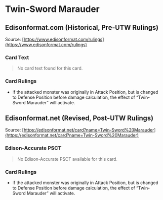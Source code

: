 # Twin-Sword Marauder

## Edisonformat.com (Historical, Pre-UTW Rulings)

Source: [https://www.edisonformat.com/rulings](https://www.edisonformat.com/rulings)

### Card Text

> No card text found for this card.

### Card Rulings

*   If the attacked monster was originally in Attack Position, but is changed to Defense Position before damage calculation, the effect of “Twin-Sword Marauder” will activate.

## Edisonformat.net (Revised, Post-UTW Rulings)

Source: [https://edisonformat.net/card?name=Twin-Sword%20Marauder](https://edisonformat.net/card?name=Twin-Sword%20Marauder)

### Edison-Accurate PSCT

> No Edison-Accurate PSCT available for this card.

### Card Rulings

*   If the attacked monster was originally in Attack Position, but is changed to Defense Position before damage calculation, the effect of “Twin-Sword Marauder” will activate.
            